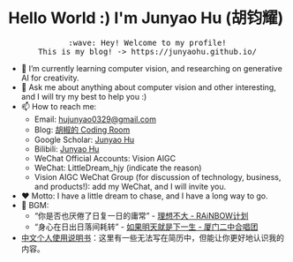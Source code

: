 # Hello World :) I'm Junyao Hu (胡钧耀)

<p align="center">
  <samp>
    :wave: Hey! Welcome to my profile!
    <br>This is my blog! -> https://junyaohu.github.io/
  </samp>
<br>
</p>

- 🌱 I’m currently learning computer vision, and researching on generative AI for creativity.
- 💬 Ask me about anything about computer vision and other interesting, and I will try my best to help you :)
- 📫 How to reach me: 
  - Email: hujunyao0329@gmail.com
  - Blog: <a href="https://junyaohu.github.io/">胡椒的 Coding Room</a>
  - Google Scholar: <a href="https://scholar.google.com/citations?user=pOgwDdcAAAAJ">Junyao Hu</a>
  - Bilibili: <a href="https://space.bilibili.com/2042113">Junyao Hu</a>
  - WeChat Official Accounts: Vision AIGC
  - WeChat: LittleDream_hjy (indicate the reason)
  - Vision AIGC WeChat Group (for discussion of technology, business, and products!): add my WeChat, and I will invite you.
- ❤️ Motto: I have a little dream to chase, and I have a long way to go.
- 🎵 BGM: 
  - “你是否也厌倦了日复一日的庸常” - <a href="https://music.163.com/#/song?id=465921645">理想不大 - RAiNBOW计划</a> 
  - “身心在日出日落间耗转” - <a href="https://music.163.com/#/song?id=1415391653">如果明天就是下一生 - 厦门二中合唱团</a>
- [中文个人使用说明书](https://junyaohu.github.io/manual/)：这里有一些无法写在简历中，但能让你更好地认识我的内容。
